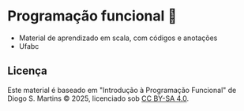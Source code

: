 # Programação funcional 󰘧
- Material de aprendizado em scala, com códigos e anotações
- Ufabc


## Licença
Este material é baseado em "Introdução à Programação Funcional" de Diogo S. Martins © 2025, 
licenciado sob [CC BY-SA 4.0](https://creativecommons.org/licenses/by-sa/4.0/).  
